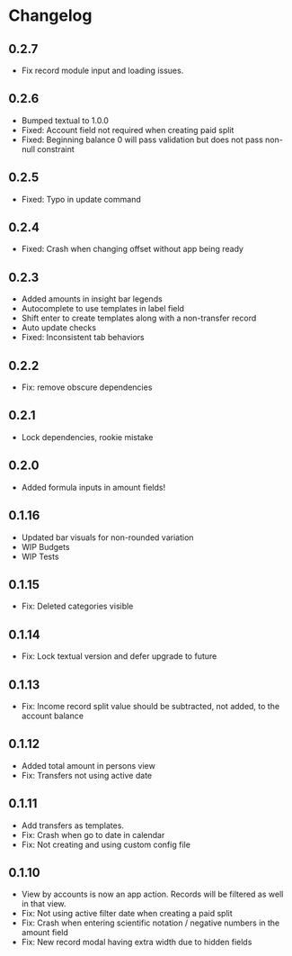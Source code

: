 # Changelog

## 0.2.7

- Fix record module input and loading issues.

## 0.2.6

- Bumped textual to 1.0.0
- Fixed: Account field not required when creating paid split
- Fixed: Beginning balance 0 will pass validation but does not pass non-null constraint

## 0.2.5

- Fixed: Typo in update command

## 0.2.4

- Fixed: Crash when changing offset without app being ready

## 0.2.3

- Added amounts in insight bar legends
- Autocomplete to use templates in label field
- Shift enter to create templates along with a non-transfer record
- Auto update checks
- Fixed: Inconsistent tab behaviors

## 0.2.2

- Fix: remove obscure dependencies

## 0.2.1

- Lock dependencies, rookie mistake

## 0.2.0

- Added formula inputs in amount fields!

## 0.1.16

- Updated bar visuals for non-rounded variation
- WIP Budgets
- WIP Tests

## 0.1.15

- Fix: Deleted categories visible

## 0.1.14

- Fix: Lock textual version and defer upgrade to future

## 0.1.13

- Fix: Income record split value should be subtracted, not added, to the account balance

## 0.1.12

- Added total amount in persons view
- Fix: Transfers not using active date

## 0.1.11

- Add transfers as templates.
- Fix: Crash when go to date in calendar
- Fix: Not creating and using custom config file

## 0.1.10

- View by accounts is now an app action. Records will be filtered as well in that view.
- Fix: Not using active filter date when creating a paid split
- Fix: Crash when entering scientific notation / negative numbers in the amount field
- Fix: New record modal having extra width due to hidden fields
